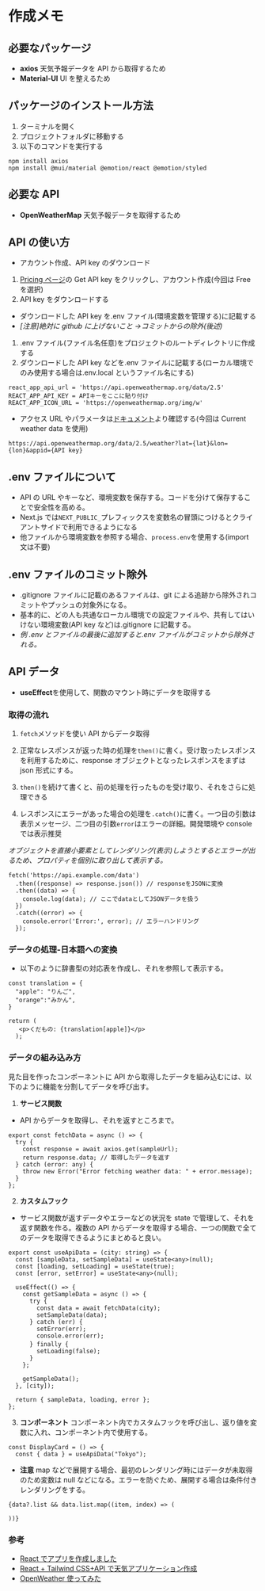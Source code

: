# 作成メモ

## 必要なパッケージ

- **axios** 天気予報データを API から取得するため
- **Material-UI** UI を整えるため

## パッケージのインストール方法

1. ターミナルを開く
2. プロジェクトフォルダに移動する
3. 以下のコマンドを実行する

```
npm install axios
npm install @mui/material @emotion/react @emotion/styled

```

## 必要な API

- **OpenWeatherMap** 天気予報データを取得するため

## API の使い方

- アカウント作成、API key のダウンロード

1. [Pricing ページ](https://openweathermap.org/price)の Get API key をクリックし、アカウント作成(今回は Free を選択)
2. API key をダウンロードする

- ダウンロードした API key を.env ファイル(環境変数を管理する)に記載する
- _[注意]絶対に github に上げないこと ->コミットからの除外(後述)_

1. .env ファイル(ファイル名任意)をプロジェクトのルートディレクトリに作成する
2. ダウンロードした API key などを.env ファイルに記載する(ローカル環境でのみ使用する場合は.env.local というファイル名にする)

```
react_app_api_url = 'https://api.openweathermap.org/data/2.5'
REACT_APP_API_KEY = APIキーをここに貼り付け
REACT_APP_ICON_URL = 'https://openweathermap.org/img/w'
```

- アクセス URL やパラメータは[ドキュメント](https://openweathermap.org/api)より確認する(今回は Current weather data を使用)

```
https://api.openweathermap.org/data/2.5/weather?lat={lat}&lon={lon}&appid={API key}
```

## .env ファイルについて

- API の URL やキーなど、環境変数を保存する。コードを分けて保存することで安全性を高める。
- Next.js では`NEXT_PUBLIC_`プレフィックスを変数名の冒頭につけるとクライアントサイドで利用できるようになる
- 他ファイルから環境変数を参照する場合、`process.env`を使用する(import 文は不要)

## .env ファイルのコミット除外

- .gitignore ファイルに記載のあるファイルは、git による追跡から除外されコミットやプッシュの対象外になる。
- 基本的に、どの人も共通なローカル環境での設定ファイルや、共有してはいけない環境変数(API key など)は.gitignore に記載する。
- _例 .env とファイルの最後に追加すると.env ファイルがコミットから除外される。_

## API データ

- **useEffect**を使用して、関数のマウント時にデータを取得する

### 取得の流れ

1. `fetch`メソッドを使い API からデータ取得
2. 正常なレスポンスが返った時の処理を`then()`に書く。受け取ったレスポンスを利用するために、response オブジェクトとなったレスポンスをまずは json 形式にする。
3. `then()`を続けて書くと、前の処理を行ったものを受け取り、それをさらに処理できる

4. レスポンスにエラーがあった場合の処理を`.catch()`に書く。一つ目の引数は表示メッセージ、二つ目の引数`error`はエラーの詳細。開発環境や console では表示推奨

_オブジェクトを直接小要素としてレンダリング(表示)しようとするとエラーが出るため、プロパティを個別に取り出して表示する。_

```
fetch('https://api.example.com/data')
  .then((response) => response.json()) // responseをJSONに変換
  .then((data) => {
    console.log(data); // ここでdataとしてJSONデータを扱う
  })
  .catch((error) => {
    console.error('Error:', error); // エラーハンドリング
  });
```

### データの処理-日本語への変換

- 以下のように辞書型の対応表を作成し、それを参照して表示する。

```
const translation = {
  "apple": "りんご",
  "orange":"みかん",
}

return (
   <p>くだもの: {translation[apple]}</p>
  );
```

### データの組み込み方

見た目を作ったコンポーネントに API から取得したデータを組み込むには、以下のように機能を分割してデータを呼び出す。

1. **サービス関数**

- API からデータを取得し、それを返すところまで。

```
export const fetchData = async () => {
  try {
    const response = await axios.get(sampleUrl);
    return response.data; // 取得したデータを返す
  } catch (error: any) {
    throw new Error("Error fetching weather data: " + error.message);
  }
};
```

2. **カスタムフック**

- サービス関数が返すデータやエラーなどの状況を state で管理して、それを返す関数を作る。複数の API からデータを取得する場合、一つの関数で全てのデータを取得できるようにまとめると良い。

```
export const useApiData = (city: string) => {
  const [sampleData, setSampleData] = useState<any>(null);
  const [loading, setLoading] = useState(true);
  const [error, setError] = useState<any>(null);

  useEffect(() => {
    const getSampleData = async () => {
      try {
        const data = await fetchData(city);
        setSampleData(data);
      } catch (err) {
        setError(err);
        console.error(err);
      } finally {　
        setLoading(false);
      }
    };

    getSampleData();
  }, [city]);

  return { sampleData, loading, error };
};
```

3. **コンポーネント**
   コンポーネント内でカスタムフックを呼び出し、返り値を変数に入れ、コンポーネント内で使用する。

```
const DisplayCard = () => {
  const { data } = useApiData("Tokyo");
```

- **注意** map などで展開する場合、最初のレンダリング時にはデータが未取得のため変数は null などになる。エラーを防ぐため、展開する場合は条件付きレンダリングをする。

```
{data?.list && data.list.map((item, index) => (

))}
```

### 参考

- [React でアプリを作成しました](https://qiita.com/kanfutrooper/items/d2e309174931362b1f8a)
- [React + Tailwind CSS+API で天気アプリケーション作成](https://reffect.co.jp/react/react-tailwind)
- [OpenWeather 使ってみた](https://zenn.dev/daifukuninja/articles/5e696cd0a75ba8)
